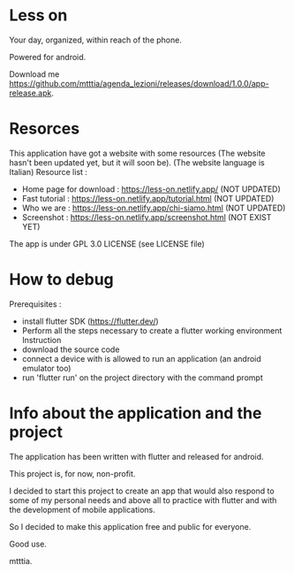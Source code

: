 # Less on

Your day, organized, within reach of the phone.

Powered for android.

Download me https://github.com/mtttia/agenda_lezioni/releases/download/1.0.0/app-release.apk.

# Resorces

This application have got a website with some resources (The website hasn't been updated yet, but it will soon be).
(The website language is Italian)
Resource list :
  - Home page for download : https://less-on.netlify.app/      (NOT UPDATED)
  - Fast tutorial : https://less-on.netlify.app/tutorial.html  (NOT UPDATED)
  - Who we are : https://less-on.netlify.app/chi-siamo.html    (NOT UPDATED)
  - Screenshot : https://less-on.netlify.app/screenshot.html   (NOT EXIST YET)

The app is under GPL 3.0 LICENSE (see LICENSE file)

# How to debug

Prerequisites :
  - install flutter SDK (https://flutter.dev/)
  - Perform all the steps necessary to create a flutter working environment
Instruction
  - download the source code
  - connect a device with is allowed to run an application (an android emulator too)
  - run 'flutter run' on the project directory with the command prompt

# Info about the application and the project

The application has been written with flutter and released for android.

This project is, for now, non-profit.

I decided to start this project to create an app that would also respond to some of my personal needs and above all to practice with flutter and with the development of mobile applications.

So I decided to make this application free and public for everyone. 

Good use.

mtttia.
